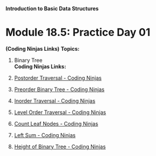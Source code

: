 **Introduction to Basic Data Structures**

# **Module 18.5: Practice Day 01**
**(Coding Ninjas Links)**
**Topics:**

1. Binary Tree  
**Coding Ninjas Links:**

1. [Postorder Traversal \- Coding Ninjas](https://www.codingninjas.com/studio/problems/name_2035933)   
2. [Preorder Binary Tree \- Coding Ninjas](https://www.codingninjas.com/studio/problems/preorder-binary-tree_5948)  
3. [Inorder Traversal \- Coding Ninjas](https://www.codingninjas.com/studio/problems/inorder-traversal_3839605)   
4. [Level Order Traversal \- Coding Ninjas](https://www.codingninjas.com/studio/problems/level-order-traversal_796002)   
5. [Count Leaf Nodes \- Coding Ninjas](https://www.codingninjas.com/studio/problems/count-leaf-nodes_893055)  
6. [Left Sum \- Coding Ninjas](https://www.codingninjas.com/studio/problems/left-sum_920380)  
7. [Height of Binary Tree \- Coding Ninjas](https://www.codingninjas.com/studio/problems/tree-height_4609628) 

